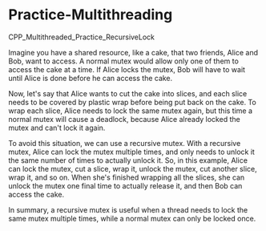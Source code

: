 # Practice-Multithreading
​CPP_Multithreaded_Practice_RecursiveLock ​

Imagine you have a shared resource, like a cake, that two friends, Alice and Bob, want to access. A normal mutex would allow only one of them to access the cake at a time. If Alice locks the mutex, Bob will have to wait until Alice is done before he can access the cake.

Now, let's say that Alice wants to cut the cake into slices, and each slice needs to be covered by plastic wrap before being put back on the cake. To wrap each slice, Alice needs to lock the same mutex again, but this time a normal mutex will cause a deadlock, because Alice already locked the mutex and can't lock it again.

To avoid this situation, we can use a recursive mutex. With a recursive mutex, Alice can lock the mutex multiple times, and only needs to unlock it the same number of times to actually unlock it. So, in this example, Alice can lock the mutex, cut a slice, wrap it, unlock the mutex, cut another slice, wrap it, and so on. When she's finished wrapping all the slices, she can unlock the mutex one final time to actually release it, and then Bob can access the cake.

In summary, a recursive mutex is useful when a thread needs to lock the same mutex multiple times, while a normal mutex can only be locked once.
